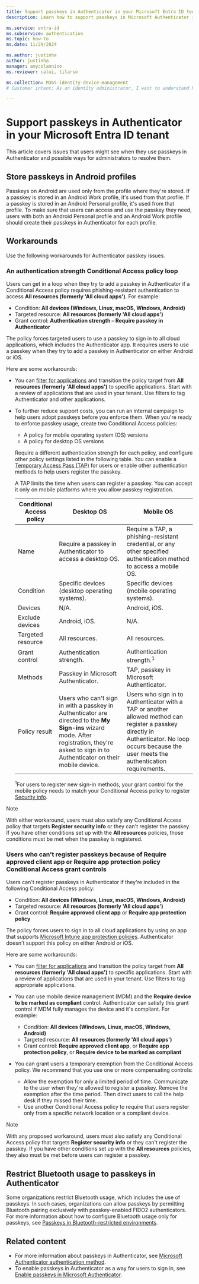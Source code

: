 ```yaml
---
title: Support passkeys in Authenticator in your Microsoft Entra ID tenant
description: Learn how to support passkeys in Microsoft Authenticator in your Microsoft Entra ID tenant.

ms.service: entra-id 
ms.subservice: authentication
ms.topic: how-to
ms.date: 11/29/2024

ms.author: justinha
author: justinha
manager: amycolannino
ms.reviewer: calui, tilarso

ms.collection: M365-identity-device-management
# Customer intent: As an identity administrator, I want to understand how users can register a passkey in Microsoft Authenticator.

---
```

# Support passkeys in Authenticator in your Microsoft Entra ID tenant

This article covers issues that users might see when they use passkeys in Authenticator and possible ways for administrators to resolve them.

## Store passkeys in Android profiles

Passkeys on Android are used only from the profile where they're stored. If a passkey is stored in an Android Work profile, it's used from that profile. If a passkey is stored in an Android Personal profile, it's used from that profile. To make sure that users can access and use the passkey they need, users with both an Android Personal profile and an Android Work profile should create their passkeys in Authenticator for each profile.

## Workarounds

Use the following workarounds for Authenticator passkey issues.

### An authentication strength Conditional Access policy loop

Users can get in a loop when they try to add a passkey in Authenticator if a Conditional Access policy requires phishing-resistant authentication to access **All resources (formerly 'All cloud apps')**. For example:

- Condition: **All devices (Windows, Linux, macOS, Windows, Android)**
- Targeted resource: **All resources (formerly 'All cloud apps')**
- Grant control: **Authentication strength – Require passkey in Authenticator**

The policy forces targeted users to use a passkey to sign in to all cloud applications, which includes the Authenticator app. It requires users to use a passkey when they try to add a passkey in Authenticator on either Android or iOS.

Here are some workarounds:

- You can [filter for applications](~/identity/conditional-access/concept-filter-for-applications.md) and transition the policy target from **All resources (formerly 'All cloud apps')** to specific applications. Start with a review of applications that are used in your tenant. Use filters to tag Authenticator and other applications.
- To further reduce support costs, you can run an internal campaign to help users adopt passkeys before you enforce them. When you're ready to enforce passkey usage, create two Conditional Access policies:

  - A policy for mobile operating system (OS) versions
  - A policy for desktop OS versions

  Require a different authentication strength for each policy, and configure other policy settings listed in the following table. You can enable a [Temporary Access Pass (TAP)](howto-authentication-temporary-access-pass.md) for users or enable other authentication methods to help users register the passkey.
  
  A TAP limits the time when users can register a passkey. You can accept it only on mobile platforms where you allow passkey registration.

  | Conditional Access policy | Desktop OS     | Mobile OS     |
  |---------------------------|----------------|---------------|
  | Name              | Require a passkey in Authenticator to access a desktop OS. | Require a TAP, a phishing-resistant credential, or any other specified authentication method to access a mobile OS. |
  | Condition         | Specific devices (desktop operating systems). | Specific devices (mobile operating systems). |
  | Devices           | N/A.                                          | Android, iOS.            | 
  | Exclude devices   | Android, iOS.                                 | N/A.                     |
  | Targeted resource | All resources.                               | All resources.          |
  | Grant control     | Authentication strength.                      | Authentication strength.<sup>1</sup> |
  | Methods           | Passkey in Microsoft Authenticator. |TAP, passkey in Microsoft Authenticator. |
  | Policy result     | Users who can't sign in with a passkey in Authenticator are directed to the **My Sign-ins** wizard mode. After registration, they're asked to sign in to Authenticator on their mobile device. | Users who sign in to Authenticator with a TAP or another allowed method can register a passkey directly in Authenticator. No loop occurs because the user meets the authentication requirements. |

  <sup>1</sup>For users to register new sign-in methods, your grant control for the mobile policy needs to match your Conditional Access policy to register [Security info](https://mysignins.microsoft.com/security-info).

> [!NOTE]
> With either workaround, users must also satisfy any Conditional Access policy that targets **Register security info** or they can't register the passkey. If you have other conditions set up with the **All resources** policies, those conditions must be met when the passkey is registered.

### Users who can't register passkeys because of Require approved client app or Require app protection policy Conditional Access grant controls

Users can't register passkeys in Authenticator if they're included in the following Conditional Access policy:

- Condition: **All devices (Windows, Linux, macOS, Windows, Android)**
- Targeted resource: **All resources (formerly 'All cloud apps')**
- Grant control: **Require approved client app** or **Require app protection policy**

The policy forces users to sign in to all cloud applications by using an app that supports [Microsoft Intune app protection policies](/mem/intune/apps/app-protection-policy). Authenticator doesn't support this policy on either Android or iOS.

Here are some workarounds:

- You can [filter for applications](~/identity/conditional-access/concept-filter-for-applications.md) and transition the policy target from **All resources (formerly 'All cloud apps')** to specific applications. Start with a review of applications that are used in your tenant. Use filters to tag appropriate applications.
- You can use mobile device management (MDM) and the **Require device to be marked as compliant** control. Authenticator can satisfy this grant control if MDM fully manages the device and it's compliant. For example:

  - Condition: **All devices (Windows, Linux, macOS, Windows, Android)**
  - Targeted resource: **All resources (formerly 'All cloud apps')**
  - Grant control: **Require approved client app**, or **Require app protection policy**, or **Require device to be marked as compliant**

- You can grant users a temporary exemption from the Conditional Access policy. We recommend that you use one or more compensating controls:
  - Allow the exemption for only a limited period of time. Communicate to the user when they're allowed to register a passkey. Remove the exemption after the time period. Then direct users to call the help desk if they missed their time.
  - Use another Conditional Access policy to require that users register only from a specific network location or a compliant device.

> [!NOTE]
> With any proposed workaround, users must also satisfy any Conditional Access policy that targets **Register security info** or they can't register the passkey. If you have other conditions set up with the **All resources** policies, they also must be met before users can register a passkey.

## Restrict Bluetooth usage to passkeys in Authenticator

Some organizations restrict Bluetooth usage, which includes the use of passkeys. In such cases, organizations can allow passkeys by permitting Bluetooth pairing exclusively with passkey-enabled FIDO2 authenticators. For more information about how to configure Bluetooth usage only for passkeys, see [Passkeys in Bluetooth-restricted environments](/windows/security/identity-protection/passkeys/?tabs=windows%2Cintune#passkeys-in-bluetooth-restricted-environments).

## Related content

- For more information about passkeys in Authenticator, see [Microsoft Authenticator authentication method](concept-authentication-authenticator-app.md).
- To enable passkeys in Authenticator as a way for users to sign in, see [Enable passkeys in Microsoft Authenticator](how-to-enable-authenticator-passkey.md).
